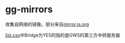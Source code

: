 # gg-mirrors
收集自网络的镜像。部分来自[mirror.js.org](https://github.com/Heroic-Studio/Google-Mirrors)

[list.csv](./list.csv)中Bridge为YES的指的是GWS的第三方中转服务器
